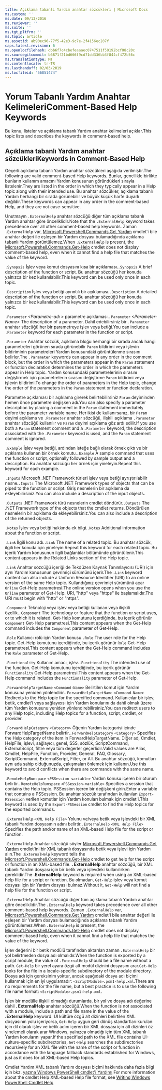 ```yaml
---
title: Açıklama tabanlı Yardım anahtar sözcükleri | Microsoft Docs
ms.custom: ''
ms.date: 09/13/2016
ms.reviewer: ''
ms.suite: ''
ms.tgt_pltfrm: ''
ms.topic: article
ms.assetid: ab90ec96-77f5-42e3-9c7e-2f4156ec207f
caps.latest.revision: 6
ms.openlocfilehash: dbb6f7c4cbefeaaaec0747511f50192bcf08c20c
ms.sourcegitcommit: b6871f21bd666f9cd71dd336bb3f844cf472b56c
ms.translationtype: MT
ms.contentlocale: tr-TR
ms.lasthandoff: 02/03/2019
ms.locfileid: "56851474"
---
```

# <a name="comment-based-help-keywords"></a><span data-ttu-id="50c8a-102">Yorum Tabanlı Yardım Anahtar Kelimeleri</span><span class="sxs-lookup"><span data-stu-id="50c8a-102">Comment-Based Help Keywords</span></span>

<span data-ttu-id="50c8a-103">Bu konu, listeler ve açıklama tabanlı Yardım anahtar kelimeleri açıklar.</span><span class="sxs-lookup"><span data-stu-id="50c8a-103">This topic lists and describes the keywords in comment-based help.</span></span>

## <a name="keywords-in-comment-based-help"></a><span data-ttu-id="50c8a-104">Açıklama tabanlı Yardım anahtar sözcükleri</span><span class="sxs-lookup"><span data-stu-id="50c8a-104">Keywords in Comment-Based Help</span></span>

<span data-ttu-id="50c8a-105">Geçerli açıklama tabanlı Yardım anahtar sözcükleri aşağıda verilmiştir.</span><span class="sxs-lookup"><span data-stu-id="50c8a-105">The following are valid comment-based Help keywords.</span></span> <span data-ttu-id="50c8a-106">Bunlar, genellikle birlikte bunların kullanım amacını Yardım konusunun göründükleri sırayla listelenir.</span><span class="sxs-lookup"><span data-stu-id="50c8a-106">They are listed in the order in which they typically appear in a Help topic along with their intended use.</span></span> <span data-ttu-id="50c8a-107">Bu anahtar sözcükler, açıklama tabanlı Yardım herhangi bir sırada görünebilir ve büyük küçük harfe duyarlı değildir.</span><span class="sxs-lookup"><span data-stu-id="50c8a-107">These keywords can appear in any order in the comment-based Help, and they are not case-sensitive.</span></span>

<span data-ttu-id="50c8a-108">Unutmayın `.ExternalHelp` anahtar sözcüğü diğer tüm açıklama tabanlı Yardım anahtar göre önceliklidir.</span><span class="sxs-lookup"><span data-stu-id="50c8a-108">Note that the `.ExternalHelp` keyword takes precedence over all other comment-based help keywords.</span></span> <span data-ttu-id="50c8a-109">Zaman `.ExternalHelp` var, [Microsoft.Powershell.Commands.Get Yardım](/dotnet/api/Microsoft.PowerShell.Commands.Get-Help) cmdlet'i bile anahtar değeri ile eşleşen bir Yardım dosyası bulamadığında açıklama tabanlı Yardım görüntülemez.</span><span class="sxs-lookup"><span data-stu-id="50c8a-109">When `.ExternalHelp` is present, the [Microsoft.Powershell.Commands.Get-Help](/dotnet/api/Microsoft.PowerShell.Commands.Get-Help) cmdlet does not display comment-based help, even when it cannot find a help file that matches the value of the keyword.</span></span>

<span data-ttu-id="50c8a-110">`.Synopsis` İşlev veya komut dosyasını kısa bir açıklaması.</span><span class="sxs-lookup"><span data-stu-id="50c8a-110">`.Synopsis` A brief description of the function or script.</span></span> <span data-ttu-id="50c8a-111">Bu anahtar sözcüğü her konuda yalnızca bir kez kullanılabilir.</span><span class="sxs-lookup"><span data-stu-id="50c8a-111">This keyword can be used only once in each topic.</span></span>

<span data-ttu-id="50c8a-112">`.Description` İşlev veya betiği ayrıntılı bir açıklaması.</span><span class="sxs-lookup"><span data-stu-id="50c8a-112">`.Description` A detailed description of the function or script.</span></span> <span data-ttu-id="50c8a-113">Bu anahtar sözcüğü her konuda yalnızca bir kez kullanılabilir.</span><span class="sxs-lookup"><span data-stu-id="50c8a-113">This keyword can be used only once in each topic.</span></span>

<span data-ttu-id="50c8a-114">`.Parameter` *\<Parametre-adı >* parametre açıklaması.</span><span class="sxs-lookup"><span data-stu-id="50c8a-114">`.Parameter` *\<Parameter-Name>* The description of a parameter.</span></span> <span data-ttu-id="50c8a-115">Dahil edebilirsiniz bir `.Parameter` anahtar sözcüğü her bir parametreye işlev veya betiği.</span><span class="sxs-lookup"><span data-stu-id="50c8a-115">You can include a `.Parameter` keyword for each parameter in the function or script.</span></span>

<span data-ttu-id="50c8a-116">`.Parameter` Anahtar sözcük, açıklama bloğu herhangi bir sırada ancak hangi parametreleri görünen sırada görünebilir `Param` bildirimi veya işlevin bildiriminin parametreleri Yardım konusundaki görüntülenme sırasını belirler.</span><span class="sxs-lookup"><span data-stu-id="50c8a-116">The `.Parameter` keywords can appear in any order in the comment block, but the order in which the parameters appear in the `Param` statement or function declaration determines the order in which the parameters appear in Help topic.</span></span> <span data-ttu-id="50c8a-117">Yardım konusundaki parametrelerinin sırasını değiştirmek için parametrelerin sırasını değiştirme `Param` bildirimi veya işlevin bildirimi.</span><span class="sxs-lookup"><span data-stu-id="50c8a-117">To change the order of parameters in the Help topic, change the order of the parameters in the `Param` statement or function declaration.</span></span>

<span data-ttu-id="50c8a-118">Parametre açıklaması bir açıklama girerek belirtebilirsiniz `Param` deyiminden hemen önce parametre değişken adı.</span><span class="sxs-lookup"><span data-stu-id="50c8a-118">You can also specify a parameter description by placing a comment in the `Param` statement immediately before the parameter variable name.</span></span> <span data-ttu-id="50c8a-119">Her ikisi de kullanırsanız, bir `Param` deyimi açıklama ve `.Parameter` anahtar sözcüğü, ilişkili açıklama `.Parameter` anahtar sözcüğü kullanılır ve `Param` deyimi açıklama göz ardı edilir.</span><span class="sxs-lookup"><span data-stu-id="50c8a-119">If you use both a `Param` statement comment and a `.Parameter` keyword, the description associated with the `.Parameter` keyword is used, and the `Param` statement comment is ignored.</span></span>

<span data-ttu-id="50c8a-120">`.Example` İşlev veya betiği, ardından isteğe bağlı olarak örnek çıktı ve bir açıklama kullanan bir örnek komutu.</span><span class="sxs-lookup"><span data-stu-id="50c8a-120">`.Example` A sample command that uses the function or script, optionally followed by sample output and a description.</span></span> <span data-ttu-id="50c8a-121">Bu anahtar sözcüğü her örnek için yineleyin.</span><span class="sxs-lookup"><span data-stu-id="50c8a-121">Repeat this keyword for each example.</span></span>

<span data-ttu-id="50c8a-122">`.Inputs` Microsoft .NET Framework türleri işlev veya betiği ayrıştırılabilir nesne.</span><span class="sxs-lookup"><span data-stu-id="50c8a-122">`.Inputs` The Microsoft .NET Framework types of objects that can be piped to the function or script.</span></span> <span data-ttu-id="50c8a-123">Giriş nesnelerin bir açıklama da ekleyebilirsiniz.</span><span class="sxs-lookup"><span data-stu-id="50c8a-123">You can also include a description of the input objects.</span></span>

<span data-ttu-id="50c8a-124">`.Outputs` .NET Framework türü nesnelerin cmdlet döndürür.</span><span class="sxs-lookup"><span data-stu-id="50c8a-124">`.Outputs` The .NET Framework type of the objects that the cmdlet returns.</span></span> <span data-ttu-id="50c8a-125">Döndürülen nesnelerin bir açıklama da ekleyebilirsiniz.</span><span class="sxs-lookup"><span data-stu-id="50c8a-125">You can also include a description of the returned objects.</span></span>

<span data-ttu-id="50c8a-126">`.Notes` İşlev veya betiği hakkında ek bilgi.</span><span class="sxs-lookup"><span data-stu-id="50c8a-126">`.Notes` Additional information about the function or script.</span></span>

<span data-ttu-id="50c8a-127">`.Link` İlgili konu adı.</span><span class="sxs-lookup"><span data-stu-id="50c8a-127">`.Link` The name of a related topic.</span></span> <span data-ttu-id="50c8a-128">Bu anahtar sözcük, ilgili her konuda için yineleyin.</span><span class="sxs-lookup"><span data-stu-id="50c8a-128">Repeat this keyword for each related topic.</span></span> <span data-ttu-id="50c8a-129">Bu içerik Yardım konusunun ilgili bağlantılar bölümünde görüntülenir.</span><span class="sxs-lookup"><span data-stu-id="50c8a-129">This content appears in the Related Links section of the Help topic.</span></span>

<span data-ttu-id="50c8a-130">`.Link` Anahtar sözcüğü içeriği de Tekdüzen Kaynak Tanımlayıcısı (URI) için aynı Yardım konusunun çevrimiçi sürümünü içerir.</span><span class="sxs-lookup"><span data-stu-id="50c8a-130">The `.Link` keyword content can also include a Uniform Resource Identifier (URI) to an online version of the same Help topic.</span></span> <span data-ttu-id="50c8a-131">Kullandığınız çevrimiçi sürümünü açar `Online` Get-Help parametresi.</span><span class="sxs-lookup"><span data-stu-id="50c8a-131">The online version opens when you use the `Online` parameter of Get-Help.</span></span> <span data-ttu-id="50c8a-132">URI, "http" veya "https" ile başlamalıdır.</span><span class="sxs-lookup"><span data-stu-id="50c8a-132">The URI must begin with "http" or "https".</span></span>

<span data-ttu-id="50c8a-133">`.Component` Teknoloji veya işlev veya betiği kullanan veya ilişkili özellik.</span><span class="sxs-lookup"><span data-stu-id="50c8a-133">`.Component` The technology or feature that the function or script uses, or to which it is related.</span></span> <span data-ttu-id="50c8a-134">Get-Help komutunu içerdiğinde, bu içerik görünür `Component` Get-Help parametresi.</span><span class="sxs-lookup"><span data-stu-id="50c8a-134">This content appears when the Get-Help command includes the `Component` parameter of Get-Help.</span></span>

<span data-ttu-id="50c8a-135">`.Role` Kullanıcı rolü için Yardım konusu.</span><span class="sxs-lookup"><span data-stu-id="50c8a-135">`.Role` The user role for the Help topic.</span></span> <span data-ttu-id="50c8a-136">Get-Help komutunu içerdiğinde, bu içerik görünür `Role` Get-Help parametresi.</span><span class="sxs-lookup"><span data-stu-id="50c8a-136">This content appears when the Get-Help command includes the `Role` parameter of Get-Help.</span></span>

<span data-ttu-id="50c8a-137">`.Functionality` Kullanım amacı, işlev.</span><span class="sxs-lookup"><span data-stu-id="50c8a-137">`.Functionality` The intended use of the function.</span></span> <span data-ttu-id="50c8a-138">Get-Help komutunu içerdiğinde, bu içerik görünür `Functionality` Get-Help parametresi.</span><span class="sxs-lookup"><span data-stu-id="50c8a-138">This content appears when the Get-Help command includes the `Functionality` parameter of Get-Help.</span></span>

<span data-ttu-id="50c8a-139">`.ForwardHelpTargetName` `<Command-Name>` Belirtilen komut için Yardım konusuna yeniden yönlendirir.</span><span class="sxs-lookup"><span data-stu-id="50c8a-139">`.ForwardHelpTargetName` `<Command-Name>` Redirects to the Help topic for the specified command.</span></span> <span data-ttu-id="50c8a-140">Kullanıcılar bir işlev, betik, cmdlet'i veya sağlayıcısı için Yardım konularını da dahil olmak üzere tüm Yardım konusunu yeniden yönlendirebilirsiniz.</span><span class="sxs-lookup"><span data-stu-id="50c8a-140">You can redirect users to any Help topic, including Help topics for a function, script, cmdlet, or provider.</span></span>

<span data-ttu-id="50c8a-141">`.ForwardHelpCategory` `<Category>` Öğenin Yardım kategorisi içinde ForwardHelpTargetName belirtir.</span><span class="sxs-lookup"><span data-stu-id="50c8a-141">`.ForwardHelpCategory` `<Category>` Specifies the Help category of the item in ForwardHelpTargetName.</span></span> <span data-ttu-id="50c8a-142">Diğer ad, Cmdlet, HelpFile, işlevi, sağlayıcı, genel, SSS, sözlük, ScriptCommand, ExternalScript, filtre veya tüm değerler geçerlidir.</span><span class="sxs-lookup"><span data-stu-id="50c8a-142">Valid values are Alias, Cmdlet, HelpFile, Function, Provider, General, FAQ, Glossary, ScriptCommand, ExternalScript, Filter, or All.</span></span> <span data-ttu-id="50c8a-143">Bu anahtar sözcüğü, komutları aynı ada sahip olduğunuzda, çakışmaları önlemek için kullanın.</span><span class="sxs-lookup"><span data-stu-id="50c8a-143">Use this keyword to avoid conflicts when there are commands with the same name.</span></span>

<span data-ttu-id="50c8a-144">`.RemoteHelpRunspace` `<PSSession-variable>` Yardım konusu içeren bir oturum belirtir.</span><span class="sxs-lookup"><span data-stu-id="50c8a-144">`.RemoteHelpRunspace` `<PSSession-variable>` Specifies a session that contains the Help topic.</span></span> <span data-ttu-id="50c8a-145">PSSession içeren bir değişkeni girin.</span><span class="sxs-lookup"><span data-stu-id="50c8a-145">Enter a variable that contains a PSSession.</span></span> <span data-ttu-id="50c8a-146">Bu anahtar sözcük tarafından kullanılan `Export-PSSession` verilen komutlar için Yardım konuları bulmak için cmdlet'i.</span><span class="sxs-lookup"><span data-stu-id="50c8a-146">This keyword is used by the `Export-PSSession` cmdlet to find the Help topics for the exported commands.</span></span>

<span data-ttu-id="50c8a-147">`.ExternalHelp` `<XML Help File>` Yolunu ve/veya betik veya işlevdeki bir XML tabanlı Yardım dosyasının adını belirtir.</span><span class="sxs-lookup"><span data-stu-id="50c8a-147">`.ExternalHelp` `<XML Help File>` Specifies the path and/or name of an XML-based Help file for the script or function.</span></span>

<span data-ttu-id="50c8a-148">`.ExternalHelp` Anahtar sözcüğü söyler [Microsoft.Powershell.Commands.Get Yardım](/dotnet/api/Microsoft.PowerShell.Commands.Get-Help) cmdlet'ini bir XML tabanlı dosyasında betik veya işlevi için Yardım alın.</span><span class="sxs-lookup"><span data-stu-id="50c8a-148">The `.ExternalHelp` keyword tells the [Microsoft.Powershell.Commands.Get-Help](/dotnet/api/Microsoft.PowerShell.Commands.Get-Help) cmdlet to get help for the script or function in an XML-based file.</span></span> <span data-ttu-id="50c8a-149">**. ExternalHelp** anahtar sözcüğü, bir XML tabanlı Yardım dosyası için bir betik veya işlevdeki kullanılırken gereklidir.</span><span class="sxs-lookup"><span data-stu-id="50c8a-149">The **.ExternalHelp** keyword is required when using an XML-based help file for a script or function.</span></span> <span data-ttu-id="50c8a-150">Bu olmadan, `Get-Help` işlev veya komut dosyası için bir Yardım dosyası bulmaz.</span><span class="sxs-lookup"><span data-stu-id="50c8a-150">Without it, `Get-Help` will not find a help file for the function or script.</span></span>

<span data-ttu-id="50c8a-151">`.ExternalHelp` Anahtar sözcüğü diğer tüm açıklama tabanlı Yardım anahtar göre önceliklidir.</span><span class="sxs-lookup"><span data-stu-id="50c8a-151">The `.ExternalHelp` keyword takes precedence over all other comment-based help keywords.</span></span> <span data-ttu-id="50c8a-152">Zaman `.ExternalHelp` var, [Microsoft.Powershell.Commands.Get Yardım](/dotnet/api/Microsoft.PowerShell.Commands.Get-Help) cmdlet'i bile anahtar değeri ile eşleşen bir Yardım dosyası bulamadığında açıklama tabanlı Yardım görüntülemez.</span><span class="sxs-lookup"><span data-stu-id="50c8a-152">When `.ExternalHelp` is present, the [Microsoft.Powershell.Commands.Get-Help](/dotnet/api/Microsoft.PowerShell.Commands.Get-Help) cmdlet does not display comment-based help, even when it cannot find a help file that matches the value of the keyword.</span></span>

<span data-ttu-id="50c8a-153">İşlev değerini bir betik modülü tarafından aktarılan zaman `.ExternalHelp` bir yol belirtmeden dosya adı olmalıdır.</span><span class="sxs-lookup"><span data-stu-id="50c8a-153">When the function is exported by a script module, the value of `.ExternalHelp` should be a file name without a path.</span></span> <span data-ttu-id="50c8a-154">`Get-Help` bir yerel ayara özgü alt modül dizinini dosyasını arar.</span><span class="sxs-lookup"><span data-stu-id="50c8a-154">`Get-Help` looks for the file in a locale-specific subdirectory of the module directory.</span></span> <span data-ttu-id="50c8a-155">Dosya adı için gereksinim yoktur, ancak aşağıdaki dosya adı biçimi kullanmak için en iyi uygulamadır: `<ScriptModule>.psm1-help.xml`.</span><span class="sxs-lookup"><span data-stu-id="50c8a-155">There are no requirements for the file name, but a best practice is to use the following file name format: `<ScriptModule>.psm1-help.xml`.</span></span>

<span data-ttu-id="50c8a-156">İşlev bir modülle ilişkili olmadığı durumlarda, bir yol ve dosya adı değerine dahil **. ExternalHelp** anahtar sözcüğü.</span><span class="sxs-lookup"><span data-stu-id="50c8a-156">When the function is not associated with a module, include a path and file name in the value of the **.ExternalHelp** keyword.</span></span> <span data-ttu-id="50c8a-157">UI kültüre özgü alt dizinleri belirtilen XML dosyasının yolu içeriyorsa, `Get-Help` uygun geri dönüş standartları kurulan için dil olarak işlev ve betik adını içeren bir XML dosyası için alt dizinleri öz yinelemeli olarak arar Windows, yalnızca olmadığı için tüm XML tabanlı Yardım konularını yapar.</span><span class="sxs-lookup"><span data-stu-id="50c8a-157">If the specified path to the XML file contains UI-culture-specific subdirectories, `Get-Help` searches the subdirectories recursively for an XML file with the name of the script or function in accordance with the language fallback standards established for Windows, just as it does for all XML-based Help topics.</span></span>

<span data-ttu-id="50c8a-158">Cmdlet Yardım XML tabanlı Yardım dosyası biçimi hakkında daha fazla bilgi için bkz. [yazma Windows PowerShell cmdlet'i Yardımı](./writing-help-for-windows-powershell-cmdlets.md).</span><span class="sxs-lookup"><span data-stu-id="50c8a-158">For more information about the cmdlet Help XML-based Help file format, see [Writing Windows PowerShell Cmdlet Help](./writing-help-for-windows-powershell-cmdlets.md).</span></span>